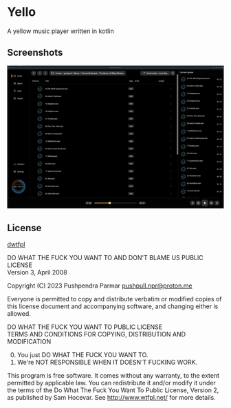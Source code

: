 
# Yello

A yellow music player written in kotlin


## Screenshots

![Preview Screenshot](https://github.com/pushpull-npr/yello/blob/main/screenshot/preview.png)


## License

[dwtfpl](https://github.com/pushpull-npr/yello/blob/main/LICENSE)

DO WHAT THE FUCK YOU WANT TO AND DON'T BLAME US PUBLIC LICENSE\
                   Version 3, April 2008

Copyright (C) 2023 Pushpendra Parmar <pushpull.npr@proton.me>

Everyone is permitted to copy and distribute verbatim or modified
copies of this license document and accompanying software, and
changing either is allowed.

DO WHAT THE FUCK YOU WANT TO PUBLIC LICENSE\
TERMS AND CONDITIONS FOR COPYING, DISTRIBUTION AND MODIFICATION

0. You just DO WHAT THE FUCK YOU WANT TO.
1. We're NOT RESPONSIBLE WHEN IT DOESN'T FUCKING WORK.

This program is free software. It comes without any warranty, to
the extent permitted by applicable law. You can redistribute it
and/or modify it under the terms of the Do What The Fuck You Want
To Public License, Version 2, as published by Sam Hocevar. See
http://www.wtfpl.net/ for more details.


